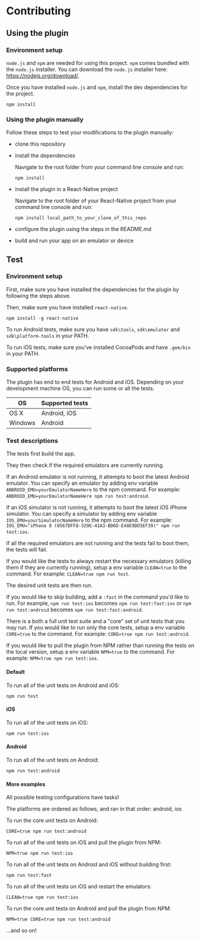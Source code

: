 # Contributing

## Using the plugin

### Environment setup

`node.js` and `npm` are needed for using this project. `npm` comes bundled with the `node.js` installer. You can download the `node.js` installer here: https://nodejs.org/download/.

Once you have installed `node.js` and `npm`, install the dev dependencies for the project.

```
npm install
```

### Using the plugin manually

Follow these steps to test your modifications to the plugin manually:

- clone this repository
- install the dependencies

  Navigate to the root folder from your command line console and run:

  ```
  npm install
  ```

- install the plugin in a React-Native project

  Navigate to the root folder of your React-Native project from your command line console and run:

  ```
  npm install local_path_to_your_clone_of_this_repo
  ```

- configure the plugin using the steps in the README.md
- build and run your app on an emulator or device

## Test

### Environment setup

First, make sure you have installed the dependencies for the plugin by following the steps above.

Then, make sure you have installed `react-native`.

```
npm install -g react-native
```

To run Android tests, make sure you have `sdk\tools`, `sdk\emulator` and `sdk\platform-tools` in your PATH.

To run iOS tests, make sure you've installed CocoaPods and have `.gem/bin` in your PATH.

### Supported platforms

The plugin has end to end tests for Android and iOS. Depending on your development machine OS, you can run some or all the tests.

| OS      | Supported tests |
| ------- | --------------- |
| OS X    | Android, iOS    |
| Windows | Android         |

### Test descriptions

The tests first build the app.

They then check if the required emulators are currently running.

If an Android emulator is not running, it attempts to boot the latest Android emulator. You can specify an emulator by adding env variable `ANDROID_EMU=yourEmulatorNameHere` to the npm command. For example: `ANDROID_EMU=yourEmulatorNameHere npm run test:android`.

If an iOS simulator is not running, it attempts to boot the latest iOS iPhone simulator. You can specify a simulator by adding env variable `IOS_EMU=yourSimulatorNameHere` to the npm command. For example: `IOS_EMU="iPhone 8 (0567DFF8-329E-41A3-BD6D-E48E9DD5EF39)" npm run test:ios`.

If all the required emulators are not running and the tests fail to boot them, the tests will fail.

If you would like the tests to always restart the necessary emulators (killing them if they are currently running), setup a env variable `CLEAN=true` to the command. For example: `CLEAN=true npm run test`.

The desired unit tests are then run.

If you would like to skip building, add a `:fast` in the command you'd like to run. For example, `npm run test:ios` becomes `npm run test:fast:ios` or `npm run test:android` becomes `npm run test:fast:android`.

There is a both a full unit test suite and a "core" set of unit tests that you may run. If you would like to run only the core tests, setup a env variable `CORE=true` to the command. For example: `CORE=true npm run test:android`.

If you would like to pull the plugin from NPM rather than running the tests on the local version, setup a env variable `NPM=true` to the command. For example: `NPM=true npm run test:ios`.

#### Default

To run all of the unit tests on Android and iOS:

```
npm run test
```

#### iOS

To run all of the unit tests on iOS:

```
npm run test:ios
```

#### Android

To run all of the unit tests on Android:

```
npm run test:android
```

#### More examples

All possible testing configurations have tasks!

The platforms are ordered as follows, and ran in that order:
android, ios

To run the core unit tests on Android:

```
CORE=true npm run test:android
```

To run all of the unit tests on iOS and pull the plugin from NPM:

```
NPM=true npm run test:ios
```

To run all of the unit tests on Android and iOS without building first:

```
npm run test:fast
```

To run all of the unit tests on iOS and restart the emulators:

```
CLEAN=true npm run test:ios
```

To run the core unit tests on Android and pull the plugin from NPM:

```
NPM=true CORE=true npm run test:android
```

...and so on!
